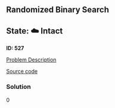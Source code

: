 ## Randomized Binary Search

## State: :cloud: **Intact**

**ID: 527**

[Problem Description](https://projecteuler.net/problem=527)

[Source code](main.cpp)

### Solution
0